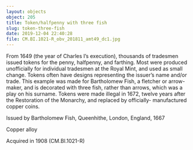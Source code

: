 ```yaml
---
layout: objects
object: 205
title: Token/halfpenny with three fish
slug: token-three-fish
date: 2019-12-04 22:40:28
file: CM.BI.1021-R_obv_201811_amt49_dc1.jpg
---
```

From 1649 (the year of Charles I’s execution), thousands of tradesmen issued tokens for  the penny, halfpenny, and farthing. Most were produced unofficially for individual tradesmen at the Royal Mint, and used as small change.  Tokens often have designs representing the issuer’s name and/or trade. This example was made for Bartholomew Fish, a fletcher or arrow-maker, and is decorated with three fish, rather than arrows, which was a play  on his surname. Tokens were made illegal  in 1672, twelve years after the Restoration of the Monarchy, and replaced by officially- manufactured copper coins.  

Issued by Bartholomew Fish, Queenhithe, London, England, 1667  

Copper alloy  

Acquired in 1908 (CM.BI.1021-R)
